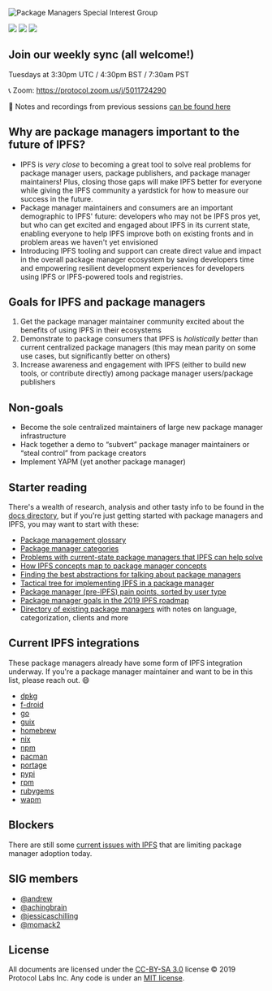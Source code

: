 ![Package Managers Special Interest Group](https://github.com/ipfs/package-managers/blob/master/packagemanagers-sig-header.png "Package Managers Special Interest Group")

[![](https://img.shields.io/badge/made%20by-Protocol%20Labs-blue.svg?style=flat-square)](https://protocol.ai/)
[![](https://img.shields.io/badge/project-IPFS-blue.svg?style=flat-square)](http://ipfs.io/)
[![](https://img.shields.io/badge/freenode-%23ipfs--package--managers-blue.svg?style=flat-square)](http://webchat.freenode.net/?channels=%23ipfs-package-managers)

## Join our weekly sync (all welcome!)
Tuesdays at 3:30pm UTC / 4:30pm BST / 7:30am PST

📞 Zoom: https://protocol.zoom.us/j/5011724290

 :orange_book: Notes and recordings from previous sessions [can be found here](issues/1)

## Why are package managers important to the future of IPFS?

- IPFS is *very close* to becoming a great tool to solve real problems for package manager users, package publishers, and package manager maintainers! Plus, closing those gaps will make IPFS better for everyone while giving the IPFS community a yardstick for how to measure our success in the future.
- Package manager maintainers and consumers are an important demographic to IPFS' future: developers who may not be IPFS pros yet, but who can get excited and engaged about IPFS in its current state, enabling everyone to help IPFS improve both on existing fronts and in problem areas we haven't yet envisioned
- Introducing IPFS tooling and support can create direct value and impact in the overall package manager ecosystem by saving developers time and empowering resilient development experiences for developers using IPFS or IPFS-powered tools and registries.

## Goals for IPFS and package managers
1. Get the package manager maintainer community excited about the benefits of using IPFS in their ecosystems
2. Demonstrate to package consumers that IPFS is _holistically better_ than current centralized package managers (this may mean parity on some use cases, but significantly better on others)
3. Increase awareness and engagement with IPFS (either to build new tools, or contribute directly) among package manager users/package publishers

## Non-goals
- Become the sole centralized maintainers of large new package manager infrastructure
- Hack together a demo to “subvert” package manager maintainers or “steal control” from package creators
- Implement YAPM (yet another package manager)

## Starter reading

There's a wealth of research, analysis and other tasty info to be found in the [docs directory](docs), but if you're just getting started with package managers and IPFS, you may want to start with these:

- [Package management glossary](docs/glossary.md)
- [Package manager categories](docs/categories.md)
- [Problems with current-state package managers that IPFS can help solve](docs/problems.md)
- [How IPFS concepts map to package manager concepts](docs/concepts.md)
- [Finding the best abstractions for talking about package managers](docs/abstractions.md)
- [Tactical tree for implementing IPFS in a package manager](docs/tree.md)
- [Package manager (pre-IPFS) pain points, sorted by user type](https://app.mural.co/t/protocollabs6957/m/protocollabs6957/1557168696127/577c9453a3c51199c8163cf0fe5701294e55f99b)
- [Package manager goals in the 2019 IPFS roadmap](https://github.com/ipfs/roadmap#-package-managers-d1-e5-i3)
- [Directory of existing package managers](package-managers) with notes on language, categorization, clients and more

## Current IPFS integrations

These package managers already have some form of IPFS integration underway. If you're a package manager maintainer and want to be in this list, please reach out. :smile:

- [dpkg](package-managers/dpkg.md#existing-ipfs-support)
- [f-droid](package-managers/f-droid.md#existing-ipfs-support)
- [go](package-managers/go.md#existing-ipfs-support)
- [guix](package-managers/guix.md#existing-ipfs-support)
- [homebrew](package-managers/homebrew.md#existing-ipfs-support)
- [nix](package-managers/nix.md#existing-ipfs-support)
- [npm](package-managers/npm.md#existing-ipfs-support)
- [pacman](package-managers/pacman.md#existing-ipfs-support)
- [portage](package-managers/portage.md#existing-ipfs-support)
- [pypi](package-managers/pypi.md#existing-ipfs-support)
- [rpm](package-managers/rpm.md#existing-ipfs-support)
- [rubygems](package-managers/rubygems.md#existing-ipfs-support)
- [wapm](package-managers/wapm.md#existing-ipfs-support)

## Blockers

There are still some [current issues with IPFS](docs/blockers.md) that are limiting package manager adoption today.

## SIG members
- [@andrew](http://github.com/andrew)
- [@achingbrain](https://github.com/achingbrain)
- [@jessicaschilling](https://github.com/jessicaschilling)
- [@momack2](https://github.com/momack2)

## License

All documents are licensed under the [CC-BY-SA 3.0](https://ipfs.io/ipfs/QmVreNvKsQmQZ83T86cWSjPu2vR3yZHGPm5jnxFuunEB9u) license © 2019 Protocol Labs Inc. Any code is under an [MIT license](LICENSE).
